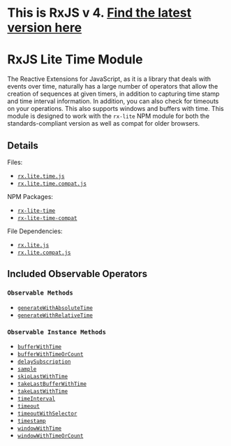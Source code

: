 # This is RxJS v 4. [Find the latest version here](https://github.com/reactivex/rxjs)
# RxJS Lite Time Module #

The Reactive Extensions for JavaScript, as it is a library that deals with events over time, naturally has a large number of operators that allow the creation of sequences at given timers, in addition to capturing time stamp and time interval information.  In addition, you can also check for timeouts on your operations.  This also supports windows and buffers with time. This module is designed to work with the `rx-lite` NPM module for both the standards-compliant version as well as compat for older browsers.

## Details ##

Files:
- [`rx.lite.time.js`](https://github.com/Reactive-Extensions/RxJS/blob/master/modules/rx-lite-time/rx.lite.time.js)
- [`rx.lite.time.compat.js`](https://github.com/Reactive-Extensions/RxJS/blob/master/modules/rx-lite-time-compat/rx.lite.time.compat.js)

NPM Packages:
- [`rx-lite-time`](https://www.npmjs.org/package/rx-lite-time)
- [`rx-lite-time-compat`](https://www.npmjs.org/package/rx-lite-time-compat)

File Dependencies:
- [`rx.lite.js`](https://github.com/Reactive-Extensions/RxJS/blob/master/dist/rx.lite.js)
- [`rx.lite.compat.js`](https://github.com/Reactive-Extensions/RxJS/blob/master/dist/rx.lite.compat.js)

## Included Observable Operators ##

### `Observable Methods`
- [`generateWithAbsoluteTime`](../../api/core/operators/generatewithabsolutetime.md)
- [`generateWithRelativeTime`](../../api/core/operators/generatewithrelativetime.md)

### `Observable Instance Methods`
- [`bufferWithTime`](../../api/core/operators/bufferwithtime.md)
- [`bufferWithTimeOrCount`](../../api/core/operators/bufferwithtimeorcount.md)
- [`delaySubscription`](../../api/core/operators/delaysubscription.md)
- [`sample`](../../api/core/operators/sample.md)
- [`skipLastWithTime`](../../api/core/operators/skiplastwithtime.md)
- [`takeLastBufferWithTime`](../../api/core/operators/takelastbufferwithtime.md)
- [`takeLastWithTime`](../../api/core/operators/takelastwithtime.md)
- [`timeInterval`](../../api/core/operators/timeinterval.md)
- [`timeout`](../../api/core/operators/timeout.md)
- [`timeoutWithSelector`](../../api/core/operators/timeoutwithselector.md)
- [`timestamp`](../../api/core/operators/timestamp.md)
- [`windowWithTime`](../../api/core/operators/windowwithtime.md)
- [`windowWithTimeOrCount`](../../api/core/operators/windowwithtimeorcount.md)
